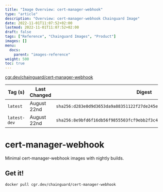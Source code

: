 ```yaml
---
title: "Image Overview: cert-manager-webhook"
type: "article"
description: "Overview: cert-manager-webhook Chainguard Image"
date: 2022-11-01T11:07:52+02:00
lastmod: 2022-11-01T11:07:52+02:00
draft: false
tags: ["Reference", "Chainguard Images", "Product"]
images: []
menu:
  docs:
    parent: "images-reference"
weight: 500
toc: true
---
```


[cgr.dev/chainguard/cert-manager-webhook](https://github.com/chainguard-images/images/tree/main/images/cert-manager-webhook)

| Tag (s)       | Last Changed | Digest                                                                    |
|---------------|--------------|---------------------------------------------------------------------------|
|  `latest`     | August 22nd  | `sha256:d283e0d9d3653da9a88351122f27de245ed9b0e7b512bb7028a47f48231472f6` |
|  `latest-dev` | August 22nd  | `sha256:8e9bfd6f16db56f9855503fcf9ebb2f3c415d880267df0315b21b878c655b06c` |

# cert-manager-webhook

Minimal cert-manager-webhook images with nightly builds.

## Get it!

```shell
docker pull cgr.dev/chainguard/cert-manager-webhook
```
